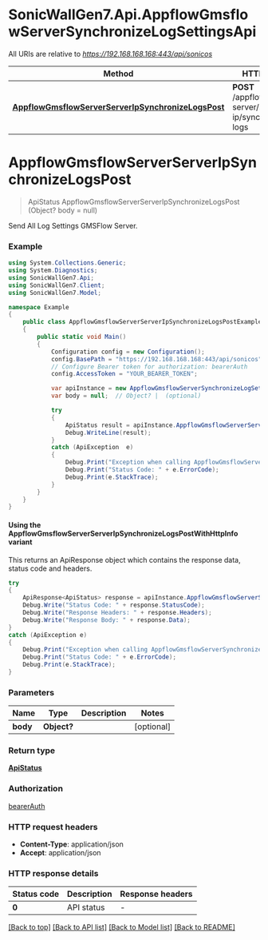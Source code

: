 # SonicWallGen7.Api.AppflowGmsflowServerSynchronizeLogSettingsApi

All URIs are relative to *https://192.168.168.168:443/api/sonicos*

| Method | HTTP request | Description |
|--------|--------------|-------------|
| [**AppflowGmsflowServerServerIpSynchronizeLogsPost**](AppflowGmsflowServerSynchronizeLogSettingsApi.md#appflowgmsflowserverserveripsynchronizelogspost) | **POST** /appflow/gmsflow-server/server-ip/synchronize-logs |  |

<a id="appflowgmsflowserverserveripsynchronizelogspost"></a>
# **AppflowGmsflowServerServerIpSynchronizeLogsPost**
> ApiStatus AppflowGmsflowServerServerIpSynchronizeLogsPost (Object? body = null)



Send All Log Settings GMSFlow Server.

### Example
```csharp
using System.Collections.Generic;
using System.Diagnostics;
using SonicWallGen7.Api;
using SonicWallGen7.Client;
using SonicWallGen7.Model;

namespace Example
{
    public class AppflowGmsflowServerServerIpSynchronizeLogsPostExample
    {
        public static void Main()
        {
            Configuration config = new Configuration();
            config.BasePath = "https://192.168.168.168:443/api/sonicos";
            // Configure Bearer token for authorization: bearerAuth
            config.AccessToken = "YOUR_BEARER_TOKEN";

            var apiInstance = new AppflowGmsflowServerSynchronizeLogSettingsApi(config);
            var body = null;  // Object? |  (optional) 

            try
            {
                ApiStatus result = apiInstance.AppflowGmsflowServerServerIpSynchronizeLogsPost(body);
                Debug.WriteLine(result);
            }
            catch (ApiException  e)
            {
                Debug.Print("Exception when calling AppflowGmsflowServerSynchronizeLogSettingsApi.AppflowGmsflowServerServerIpSynchronizeLogsPost: " + e.Message);
                Debug.Print("Status Code: " + e.ErrorCode);
                Debug.Print(e.StackTrace);
            }
        }
    }
}
```

#### Using the AppflowGmsflowServerServerIpSynchronizeLogsPostWithHttpInfo variant
This returns an ApiResponse object which contains the response data, status code and headers.

```csharp
try
{
    ApiResponse<ApiStatus> response = apiInstance.AppflowGmsflowServerServerIpSynchronizeLogsPostWithHttpInfo(body);
    Debug.Write("Status Code: " + response.StatusCode);
    Debug.Write("Response Headers: " + response.Headers);
    Debug.Write("Response Body: " + response.Data);
}
catch (ApiException e)
{
    Debug.Print("Exception when calling AppflowGmsflowServerSynchronizeLogSettingsApi.AppflowGmsflowServerServerIpSynchronizeLogsPostWithHttpInfo: " + e.Message);
    Debug.Print("Status Code: " + e.ErrorCode);
    Debug.Print(e.StackTrace);
}
```

### Parameters

| Name | Type | Description | Notes |
|------|------|-------------|-------|
| **body** | **Object?** |  | [optional]  |

### Return type

[**ApiStatus**](ApiStatus.md)

### Authorization

[bearerAuth](../README.md#bearerAuth)

### HTTP request headers

 - **Content-Type**: application/json
 - **Accept**: application/json


### HTTP response details
| Status code | Description | Response headers |
|-------------|-------------|------------------|
| **0** | API status |  -  |

[[Back to top]](#) [[Back to API list]](../README.md#documentation-for-api-endpoints) [[Back to Model list]](../README.md#documentation-for-models) [[Back to README]](../README.md)

